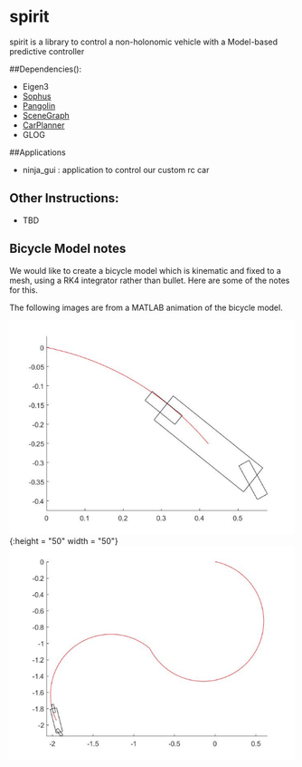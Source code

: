 # spirit
spirit is a library to control a non-holonomic vehicle with a Model-based predictive controller

##Dependencies():
- Eigen3
- [Sophus](https://github.com/arpg/Sophus)
- [Pangolin](https://github.com/arpg/Pangolin)
- [SceneGraph](https://github.com/arpg/SceneGraph)
- [CarPlanner](https://github.com/arpg/CarPlanner)
- GLOG

##Applications
- ninja_gui : application to control our custom rc  car

## Other Instructions:
- TBD

## Bicycle Model notes
We would like to create a bicycle model which is kinematic and fixed to
a mesh, using a RK4 integrator rather than bullet. Here are some of the
notes for this.

The following images are from a MATLAB animation of the bicycle model. 

![](bikeSimMATLAB/bike1.jpg){:height = "50" width = "50"}
![](bikeSimMATLAB/bike2.jpg)

